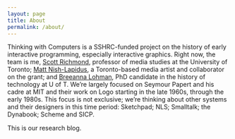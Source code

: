 ```yaml
---
layout: page
title: About
permalink: /about/
---
```


Thinking with Computers is a SSHRC-funded project on the history of early interactive programming, especially interactive graphics. Right now, the team is me, [Scott Richmond](https://www.cinema.utoronto.ca/people/directories/all-faculty/scott-richmond), professor of media studies at the University of Toronto; [Matt Nish-Lapidus](https://emenel.ca), a Toronto-based media artist and collaborator on the grant; and [Breeanna Lohman](https://www.ihpst.utoronto.ca/people/directories/graduate-students/bree-lohman), PhD candidate in the history of technology at U of T. We’re largely focused on Seymour Papert and his cadre at MIT and their work on Logo starting in the late 1960s, through the early 1980s. This focus is not exclusive; we’re thinking about other systems and their designers in this time period: Sketchpad; NLS; Smalltalk; the Dynabook; Scheme and SICP.

This is our research blog.